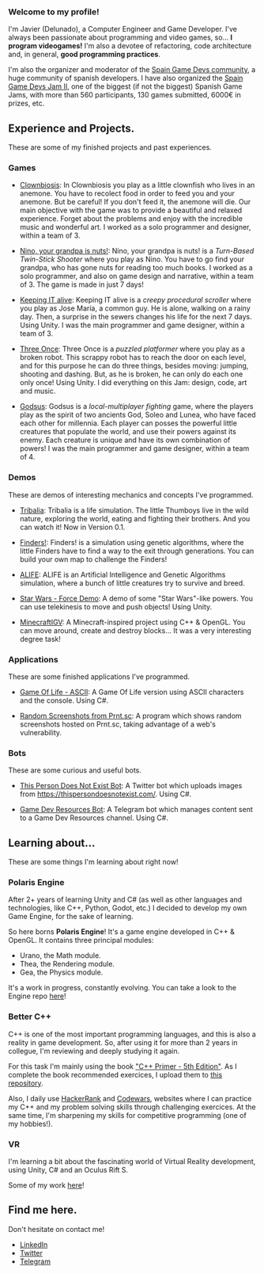 ### Welcome to my profile!

I'm Javier (Delunado), a Computer Engineer and Game Developer. I've always been passionate about programming and video games, so... **I program videogames!**
I'm also a devotee of refactoring, code architecture and, in general, **good programming practices**.

I'm also the organizer and moderator of the [Spain Game Devs community](https://twitter.com/spaingamedevs), a huge community of spanish developers. I have also organized the [Spain Game Devs Jam II](https://itch.io/jam/spain-game-devs-jam-ii), one of the biggest (if not the biggest) Spanish Game Jams, with more than 560 participants, 130 games submitted, 6000€ in prizes, etc.   

## Experience and Projects.
These are some of my finished projects and past experiences. 

### Games

- [Clownbiosis](https://delunado.itch.io/clownbiosis): In Clownbiosis you play as a little clownfish who lives in an anemone. You have to recolect food in order to feed you and your anemone. But be careful! If you don't feed it, the anemone will die. Our main objective with the game was to provide a beautiful and relaxed experience. Forget about the problems and enjoy with the incredible music and wonderful art. I worked as a solo programmer and designer, within a team of 3.

- [Nino, your grandpa is nuts!](https://eufrasi0.itch.io/nino): Nino, your grandpa is nuts! is a *Turn-Based Twin-Stick Shooter* where you play as Nino. You have to go find your grandpa, who has gone nuts for reading too much books. I worked as a solo programmer, and also on game design and narrative, within a team of 3. The game is made in just 7 days!

- [Keeping IT alive](https://github.com/Delunado/Keeping-IT-Alive-LudumDare46): Keeping IT alive is a *creepy procedural scroller* where you play as Jose María, a common guy. He is alone, walking on a rainy day. Then, a surprise in the sewers changes his life for the next 7 days. Using Unity. I was the main programmer and game designer, within a team of 3.

- [Three Once](https://github.com/Delunado/ThreeOnce-JamGame): Three Once is a *puzzled platformer* where you play as a broken robot. This scrappy robot has to reach the door on each level, and for this purpose he can do three things, besides moving: jumping, shooting and dashing. But, as he is broken, he can only do each one only once! Using Unity. I did everything on this Jam: design, code, art and music.

- [Godsus](https://github.com/Delunado/Godsus): Godsus is a *local-multiplayer fighting* game, where the players play as the spirit of two ancients God, Soleo and Lunea, who have faced each other for millennia. Each player can posses the powerful little creatures that populate the world, and use their powers against its enemy. Each creature is unique and have its own combination of powers! I was the main programmer and game designer, within a team of 4.


### Demos
These are demos of interesting mechanics and concepts I've programmed.

- [Tribalia](https://delunado.itch.io/tribalia): Tribalia is a life simulation. The little Thumboys live in the wild nature, exploring the world, eating and fighting their brothers. And you can watch it! Now in Version 0.1.

- [Finders!](https://github.com/Delunado/Finders): Finders! is a simulation using genetic algorithms, where the little Finders have to find a way to the exit through generations. You can build your own map to challenge the Finders!

- [ALIFE](https://github.com/Delunado/ALIFE/): ALIFE is an Artificial Intelligence and Genetic Algorithms simulation, where a bunch of little creatures try to survive and breed.

- [Star Wars - Force Demo](https://github.com/Delunado/Star-Wars-Force-Demo): A demo of some "Star Wars"-like powers. You can use telekinesis to move and push objects! Using Unity.

- [MinecraftIGV](https://github.com/Delunado/MinecraftIGV): A Minecraft-inspired project using C++ & OpenGL. You can move around, create and destroy blocks... It was a very interesting degree task!


### Applications
These are some finished applications I've programmed.

- [Game Of Life - ASCII](https://github.com/Delunado/GameOfLifeAscii): A Game Of Life version using ASCII characters and the console. Using C#.

- [Random Screenshots from Prnt.sc](https://github.com/Delunado/RandomScreenshotPrnt): A program which shows random screenshots hosted on Prnt.sc, taking advantage of a web's vulnerability.

### Bots
These are some curious and useful bots.

- [This Person Does Not Exist Bot](https://github.com/Delunado/ThisPersonDoesNotExistBot): A Twitter bot which uploads images from https://thispersondoesnotexist.com/. Using C#.

- [Game Dev Resources Bot](https://github.com/Delunado/GameDevResourcesBot): A Telegram bot which manages content sent to a Game Dev Resources channel. Using C#.


## Learning about...
These are some things I'm learning about right now!

### Polaris Engine
After 2+ years of learning Unity and C# (as well as other languages and technologies, like C++, Python, Godot, etc.) I decided to develop my own Game Engine, for the sake of learning.

So here borns **Polaris Engine**! It's a game engine developed in C++ & OpenGL. It contains three principal modules:
- Urano, the Math module.
- Thea, the Rendering module.
- Gea, the Physics module.

It's a work in progress, constantly evolving. You can take a look to the Engine repo [here](https://github.com/Delunado/PolarisEngine)! 

### Better C++
C++ is one of the most important programming languages, and this is also a reality in game development. So, after using it for more than 2 years in collegue, I'm reviewing and deeply studying it again.

For this task I'm mainly using the book ["C++ Primer - 5th Edition"](https://www.amazon.es/C-Primer-Stanley-B-Lippman/dp/0321714113). As I complete the book recommended exercices, I upload them to [this repository](https://github.com/Delunado/CPP-Primer-Exercices).

Also, I daily use [HackerRank](https://www.hackerrank.com/delunado) and [Codewars](https://www.codewars.com/users/Delunado), websites where I can practice my C++ and  my problem solving skills through challenging exercices. At the same time, I'm sharpening my skills for competitive programming (one of my hobbies!).


### VR
I'm learning a bit about the fascinating world of Virtual Reality development, using Unity, C# and an Oculus Rift S.

Some of my work [here](https://www.linkedin.com/feed/update/urn:li:activity:6692492604698849280/)!


## Find me here.
Don't hesitate on contact me!

- [LinkedIn](https://www.linkedin.com/in/javi-camacho/)
- [Twitter](https://twitter.com/devlunado)
- [Telegram](https://t.me/Delunado)
